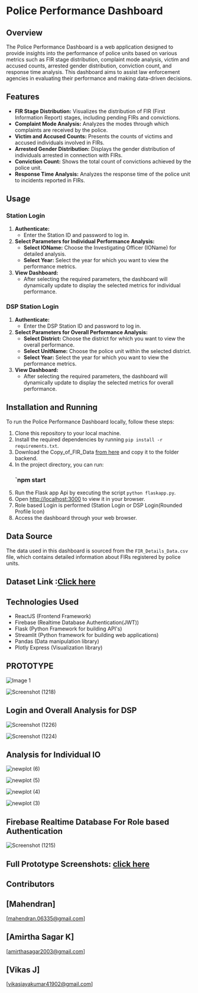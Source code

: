 # Police Performance Dashboard

## Overview
The Police Performance Dashboard is a web application designed to provide insights into the performance of police units based on various metrics such as FIR stage distribution, complaint mode analysis, victim and accused counts, arrested gender distribution, conviction count, and response time analysis. This dashboard aims to assist law enforcement agencies in evaluating their performance and making data-driven decisions.

## Features
- **FIR Stage Distribution:** Visualizes the distribution of FIR (First Information Report) stages, including pending FIRs and convictions.
- **Complaint Mode Analysis:** Analyzes the modes through which complaints are received by the police.
- **Victim and Accused Counts:** Presents the counts of victims and accused individuals involved in FIRs.
- **Arrested Gender Distribution:** Displays the gender distribution of individuals arrested in connection with FIRs.
- **Conviction Count:** Shows the total count of convictions achieved by the police unit.
- **Response Time Analysis:** Analyzes the response time of the police unit to incidents reported in FIRs.

## Usage
### Station Login
1. **Authenticate:**
    - Enter the Station ID and password to log in.
2. **Select Parameters for Individual Performance Analysis:**
    - **Select IOName:** Choose the Investigating Officer (IOName) for detailed analysis.
    - **Select Year:** Select the year for which you want to view the performance metrics.
3. **View Dashboard:**
    - After selecting the required parameters, the dashboard will dynamically update to display the selected metrics for individual performance.

### DSP Station Login
1. **Authenticate:**
    - Enter the DSP Station ID and password to log in.
2. **Select Parameters for Overall Performance Analysis:**
    - **Select District:** Choose the district for which you want to view the overall performance.
    - **Select UnitName:** Choose the police unit within the selected district.
    - **Select Year:** Select the year for which you want to view the performance metrics.
3. **View Dashboard:**
    - After selecting the required parameters, the dashboard will dynamically update to display the selected metrics for overall performance.

## Installation and Running
To run the Police Performance Dashboard locally, follow these steps:

1. Clone this repository to your local machine.
2. Install the required dependencies by running `pip install -r requirements.txt`.
3. Download the Copy_of_FIR_Data [from here](https://drive.google.com/file/d/1H-8Ze0cpiEg7fNJM4OCeJXHJjwbKIzbm/view?usp=drive_link)  and copy it to the folder backend.
4. In the project directory, you can run:
     ### `npm start
5. Run the Flask app Api  by executing the script `python flaskapp.py`.
6. Open [http://localhost:3000](http://localhost:3000) to view it in your browser.
7. Role based Login is performed (Station Login or DSP Login(Rounded Profile Icon)
8. Access the dashboard through your web browser.


## Data Source
The data used in this dashboard is sourced from the `FIR_Details_Data.csv` file, which contains detailed information about FIRs registered by police units.
## Dataset Link :[Click here](https://drive.google.com/file/d/1H-8Ze0cpiEg7fNJM4OCeJXHJjwbKIzbm/view?usp=drive_link)

## Technologies Used
- ReactJS (Frontend Framework)
- Firebase (Realtime Database Authentication(JWT))
- Flask (Python Framework for building API's)
- Streamlit (Python framework for building web applications)
- Pandas (Data manipulation library)
- Plotly Express (Visualization library)

## PROTOTYPE
![Image 1](https://drive.google.com/uc?export=view&id=1ogdK7t5by-IK1LlFYytMEuJYYzrDr3jW)

![Screenshot (1218)](https://github.com/VijayMTech/Police-Performance-and-Resource-Management/assets/82018382/5a8bc533-9841-473e-91ce-cd148f7e33b4)

## Login and Overall Analysis for DSP
![Screenshot (1226)](https://github.com/VijayMTech/Police-Performance-and-Resource-Management/assets/82018382/6dcdeeba-f768-4823-8cef-925a68ac80b3)

![Screenshot (1224)](https://github.com/VijayMTech/Police-Performance-and-Resource-Management/assets/82018382/fa0ab0db-287d-4de8-aab4-3a1aa5adf926)

## Analysis for Individual IO

![newplot (6)](https://github.com/VijayMTech/Police-Performance-and-Resource-Management/assets/82018382/8aba0159-fdd4-4d5c-b5ab-6eaa35a48eb8)

![newplot (5)](https://github.com/VijayMTech/Police-Performance-and-Resource-Management/assets/82018382/7df39ef9-9b8c-4d17-9839-fcc42f084ce3)

![newplot (4)](https://github.com/VijayMTech/Police-Performance-and-Resource-Management/assets/82018382/a6a07082-db95-4018-8de9-186df0ce3d4c)

![newplot (3)](https://github.com/VijayMTech/Police-Performance-and-Resource-Management/assets/82018382/dcefb5de-fa0d-4ad6-ae06-5d3bb87de174)

## Firebase Realtime Database For Role based Authentication

![Screenshot (1215)](https://github.com/VijayMTech/Police-Performance-and-Resource-Management/assets/82018382/ad16c275-0dce-4237-a475-771858056204)

## Full Prototype Screenshots: [click here](https://drive.google.com/drive/folders/1r-FjtKjBnLTNX-QcAuvh0ihRcEeby1BD?usp=drive_link)

## Contributors
## [Mahendran]  
[mahendran.06335@gmail.com]

## [Amirtha Sagar K]  
[amirthasagar2003@gmail.com]

## [Vikas J]  
[vikasjayakumar41902@gmail.com]


